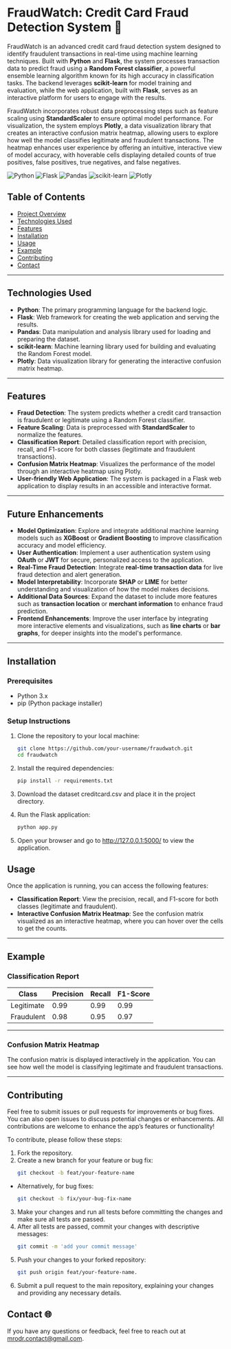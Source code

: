 # FraudWatch: Credit Card Fraud Detection System 🚨

FraudWatch is an advanced credit card fraud detection system designed to identify fraudulent transactions in real-time using machine learning techniques. Built with **Python** and **Flask**, the system processes transaction data to predict fraud using a **Random Forest classifier**, a powerful ensemble learning algorithm known for its high accuracy in classification tasks. The backend leverages **scikit-learn** for model training and evaluation, while the web application, built with **Flask**, serves as an interactive platform for users to engage with the results.

FraudWatch incorporates robust data preprocessing steps such as feature scaling using **StandardScaler** to ensure optimal model performance. For visualization, the system employs **Plotly**, a data visualization library that creates an interactive confusion matrix heatmap, allowing users to explore how well the model classifies legitimate and fraudulent transactions. The heatmap enhances user experience by offering an intuitive, interactive view of model accuracy, with hoverable cells displaying detailed counts of true positives, false positives, true negatives, and false negatives.

![Python](https://img.shields.io/badge/Python-Programming%20Language-blue)
![Flask](https://img.shields.io/badge/Flask-Web%20Framework-lightgreen)
![Pandas](https://img.shields.io/badge/Pandas-Data%20Manipulation-orange)
![scikit-learn](https://img.shields.io/badge/scikit--learn-Machine%20Learning-blue)
![Plotly](https://img.shields.io/badge/Plotly-Data%20Visualization-brightgreen)

## Table of Contents
- [Project Overview](#project-overview)
- [Technologies Used](#technologies-used)
- [Features](#features)
- [Installation](#installation)
- [Usage](#usage)
- [Example](#example)
- [Contributing](#contributing)
- [Contact](#contact-)

---

## Technologies Used
- **Python**: The primary programming language for the backend logic.
- **Flask**: Web framework for creating the web application and serving the results.
- **Pandas**: Data manipulation and analysis library used for loading and preparing the dataset.
- **scikit-learn**: Machine learning library used for building and evaluating the Random Forest model.
- **Plotly**: Data visualization library for generating the interactive confusion matrix heatmap.

---

## Features
- **Fraud Detection**: The system predicts whether a credit card transaction is fraudulent or legitimate using a Random Forest classifier.
- **Feature Scaling**: Data is preprocessed with **StandardScaler** to normalize the features.
- **Classification Report**: Detailed classification report with precision, recall, and F1-score for both classes (legitimate and fraudulent transactions).
- **Confusion Matrix Heatmap**: Visualizes the performance of the model through an interactive heatmap using Plotly.
- **User-friendly Web Application**: The system is packaged in a Flask web application to display results in an accessible and interactive format.

---

## Future Enhancements

- **Model Optimization**: Explore and integrate additional machine learning models such as **XGBoost** or **Gradient Boosting** to improve classification accuracy and model efficiency.
- **User Authentication**: Implement a user authentication system using **OAuth** or **JWT** for secure, personalized access to the application.
- **Real-Time Fraud Detection**: Integrate **real-time transaction data** for live fraud detection and alert generation.
- **Model Interpretability**: Incorporate **SHAP** or **LIME** for better understanding and visualization of how the model makes decisions.
- **Additional Data Sources**: Expand the dataset to include more features such as **transaction location** or **merchant information** to enhance fraud prediction.
- **Frontend Enhancements**: Improve the user interface by integrating more interactive elements and visualizations, such as **line charts** or **bar graphs**, for deeper insights into the model's performance.

---

## Installation

### Prerequisites
- Python 3.x
- pip (Python package installer)

### Setup Instructions

1. Clone the repository to your local machine:

   ```bash
   git clone https://github.com/your-username/fraudwatch.git
   cd fraudwatch
2. Install the required dependencies:
   ```bash
   pip install -r requirements.txt
3. Download the dataset creditcard.csv and place it in the project directory.
4. Run the Flask application:
   ```bash
   python app.py
5. Open your browser and go to http://127.0.0.1:5000/ to view the application.

## Usage

Once the application is running, you can access the following features:

- **Classification Report**: View the precision, recall, and F1-score for both classes (legitimate and fraudulent).
- **Interactive Confusion Matrix Heatmap**: See the confusion matrix visualized as an interactive heatmap, where you can hover over the cells to get the counts.

---

## Example

### Classification Report

| Class        | Precision | Recall | F1-Score |
|--------------|-----------|--------|----------|
| Legitimate   | 0.99      | 0.99   | 0.99     |
| Fraudulent   | 0.98      | 0.95   | 0.97     |

---

### Confusion Matrix Heatmap

The confusion matrix is displayed interactively in the application. You can see how well the model is classifying legitimate and fraudulent transactions.

---

## Contributing
Feel free to submit issues or pull requests for improvements or bug fixes. You can also open issues to discuss potential changes or enhancements. All contributions are welcome to enhance the app’s features or functionality!

To contribute, please follow these steps:

1. Fork the repository.
2. Create a new branch for your feature or bug fix:
   ```bash
   git checkout -b feat/your-feature-name
- Alternatively, for bug fixes:
   ```bash
   git checkout -b fix/your-bug-fix-name
3. Make your changes and run all tests before committing the changes and make sure all tests are passed.
4. After all tests are passed, commit your changes with descriptive messages:
   ```bash
   git commit -m 'add your commit message'
5. Push your changes to your forked repository:
   ```bash
   git push origin feat/your-feature-name.
6. Submit a pull request to the main repository, explaining your changes and providing any necessary details.

## Contact 🌐
If you have any questions or feedback, feel free to reach out at [mrodr.contact@gmail.com](mailto:mrodr.contact@gmail.com).
